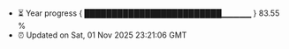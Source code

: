 - ⏳ Year progress { █████████████████████████▁▁▁▁▁ } 83.55 %
- ⏰ Updated on Sat, 01 Nov 2025 23:21:06 GMT

